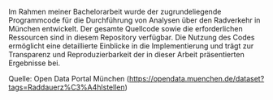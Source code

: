 Im Rahmen meiner Bachelorarbeit wurde der zugrundeliegende Programmcode für die Durchführung von Analysen über den Radverkehr in München entwickelt. 
Der gesamte Quellcode sowie die erforderlichen Ressourcen sind in diesem Repository verfügbar. 
Die Nutzung des Codes ermöglicht eine detaillierte Einblicke in die Implementierung und 
trägt zur Transparenz und Reproduzierbarkeit der in dieser Arbeit präsentierten Ergebnisse bei.


Quelle: Open Data Portal München (https://opendata.muenchen.de/dataset?tags=Raddauerz%C3%A4hlstellen)
